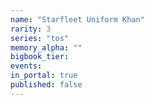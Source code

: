 ```yaml
---
name: "Starfleet Uniform Khan"
rarity: 3
series: "tos"
memory_alpha: ""
bigbook_tier:
events:
in_portal: true
published: false
---
```

